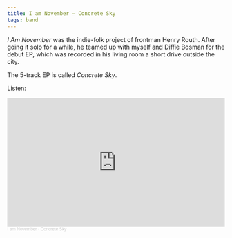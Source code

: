 ```yaml
---
title: I am November — Concrete Sky
tags: band
---
```


*I Am November* was the indie-folk project of frontman Henry Routh. 
After going it solo for a while, he teamed up with myself and Diffie Bosman for the debut EP, which was recorded in his living room a short drive outside the city.

The 5-track EP is called *Concrete Sky*.

Listen:

<iframe width="100%" height="300" scrolling="no" frameborder="no" allow="autoplay" src="https://w.soundcloud.com/player/?url=https%3A//api.soundcloud.com/playlists/203670781&color=%23ff5500&auto_play=false&hide_related=false&show_comments=true&show_user=true&show_reposts=false&show_teaser=true&visual=true"></iframe><div style="font-size: 10px; color: #cccccc;line-break: anywhere;word-break: normal;overflow: hidden;white-space: nowrap;text-overflow: ellipsis; font-family: Interstate,Lucida Grande,Lucida Sans Unicode,Lucida Sans,Garuda,Verdana,Tahoma,sans-serif;font-weight: 100;"><a href="https://soundcloud.com/november-ends" title="I am November" target="_blank" style="color: #cccccc; text-decoration: none;">I am November</a> · <a href="https://soundcloud.com/november-ends/sets/concrete-sky" title="Concrete Sky" target="_blank" style="color: #cccccc; text-decoration: none;">Concrete Sky</a></div>
